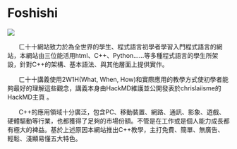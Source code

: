 # Foshishi

![](https://i.imgur.com/01gTodY.png)

ㅤㅤㄈ十十網站致力於為全世界的學生、程式語言初學者學習入門程式語言的網站，本網站由三位能活用html、C++、Python……等多種程式語言的學生所架設，針對C++的架構、基本語法、與其他層面上提供實作。

ㅤㅤㄈ十十講義使用2W1H(What, When, How)和實際應用的教學方式使初學者能夠最好的理解這些觀念，講義本身由HackMD維護並公開發表於chrislaiisme的HackMD主頁 。

ㅤㅤC++的應用領域十分廣泛，包含PC、移動裝置、網路、通訊、影象、遊戲、硬體驅動等行業，也都獲得了足夠的市場份額。不管是在工作或是個人能力成長都有極大的裨益。基於上述原因本網站推出C++教學，主打免費、簡單、無廣告、輕鬆、淺顯易懂五大特色。

